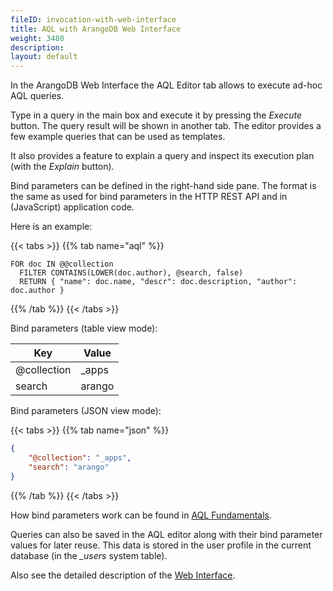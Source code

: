 ```yaml
---
fileID: invocation-with-web-interface
title: AQL with ArangoDB Web Interface
weight: 3480
description: 
layout: default
---
```

In the ArangoDB Web Interface the AQL Editor tab allows to execute ad-hoc AQL
queries.

Type in a query in the main box and execute it by pressing the *Execute* button.
The query result will be shown in another tab. The editor provides a few example
queries that can be used as templates.

It also provides a feature to explain a query and inspect its execution plan
(with the *Explain* button). 

Bind parameters can be defined in the right-hand side pane. The format is the
same as used for bind parameters in the HTTP REST API and in (JavaScript)
application code.
 
Here is an example: 

{{< tabs >}}
{{% tab name="aql" %}}
```aql
FOR doc IN @@collection
  FILTER CONTAINS(LOWER(doc.author), @search, false)
  RETURN { "name": doc.name, "descr": doc.description, "author": doc.author }
```
{{% /tab %}}
{{< /tabs >}}

Bind parameters (table view mode):

| Key         | Value  |
|-------------|--------|
| @collection | _apps  |
| search      | arango |

Bind parameters (JSON view mode):

{{< tabs >}}
{{% tab name="json" %}}
```json
{
    "@collection": "_apps",
    "search": "arango"
}
```
{{% /tab %}}
{{< /tabs >}}

How bind parameters work can be found in [AQL Fundamentals](../aql-fundamentals/fundamentals-bind-parameters).

Queries can also be saved in the AQL editor along with their bind parameter values
for later reuse. This data is stored in the user profile in the current database
(in the *_users* system table). 

Also see the detailed description of the [Web Interface](../../programs-tools/web-interface/).
